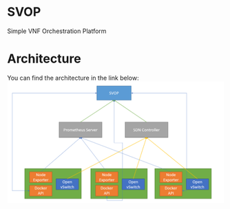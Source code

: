# SVOP
Simple VNF Orchestration Platform 

# Architecture

You can find the architecture in the link below:
![SVOP Architecture](./svop-architecture.PNG)
